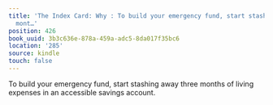 ```yaml
---
title: 'The Index Card: Why : To build your emergency fund, start stashing away three
  mont…'
position: 426
book_uuid: 3b3c636e-878a-459a-adc5-8da017f35bc6
location: '285'
source: kindle
touch: false
---
```


To build your emergency fund, start stashing away three months of living expenses in an accessible savings account.